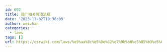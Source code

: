 ```yaml
---
id: 692
title: 验厂相关劳动法规
date: '2023-11-02T19:30:09'
author: weizhan
categories:
  - laws
tags: []
url: https://csrwiki.com/laws/%e9%aa%8c%e5%8e%82%e7%9b%b8%e5%85%b3%e5%8a%b3%e5%8a%a8%e6%b3%95%e8%a7%84
---
```


